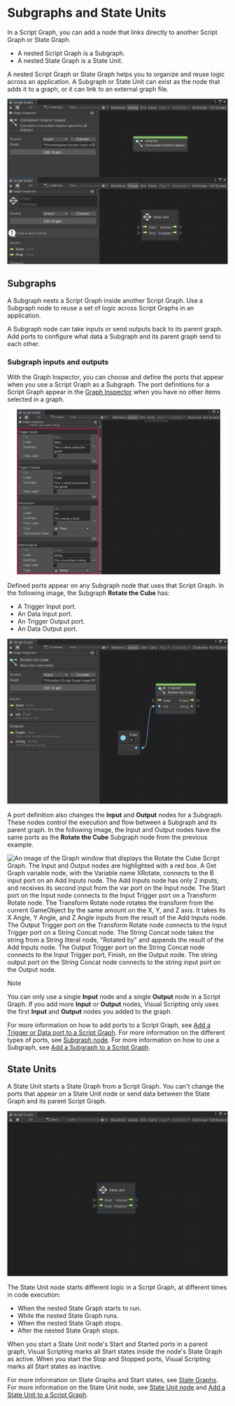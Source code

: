 # Subgraphs and State Units

In a Script Graph, you can add a node that links directly to another Script Graph or State Graph.

- A nested Script Graph is a Subgraph.
- A nested State Graph is a State Unit.

A nested Script Graph or State Graph helps you to organize and reuse logic across an application. A Subgraph or State
Unit can exist as the node that adds it to a graph, or it can link to an external graph file.

![An image of two Graph windows. The first Graph window has a Subgraph node, with its details open in the Graph Inspector. The node links to an external graph file. The second Graph window has a State Unit node with no details provided and the node uses an embedded graph.](images/vs-nesting-nodes-example.png)

## Subgraphs

A Subgraph nests a Script Graph inside another Script Graph. Use a Subgraph node to reuse a set of logic across Script
Graphs in an application.

A Subgraph node can take inputs or send outputs back to its parent graph. Add ports to configure what data a Subgraph
and its parent graph send to each other.

### Subgraph inputs and outputs

With the Graph Inspector, you can choose and define the ports that appear when you use a Script Graph as a Subgraph. The
port definitions for a Script Graph appear in the [Graph Inspector](vs-interface-overview.md#the-graph-inspector) when
you have no other items selected in a graph.

![An image of the Graph Inspector open in the Graph window. The Graph Inspector displays the ports added to the open Script Graph. The graph has a single Trigger Input port, called Start; a Trigger Output port, called Finish; a Data Input port with a float type, called var; and a data output port with a string type, called string.](images/vs-data-trigger-subgraph-ports.png)

Defined ports appear on any Subgraph node that uses that Script Graph. In the following image, the Subgraph **Rotate the
Cube** has:

- A Trigger Input port.
- An Data Input port.
- An Trigger Output port.
- An Data Output port.

![An image of the Graph window. The Graph Inspector is open and displays information for each port added to a Subgraph node. The ports are the same as the ones defined in the previous image: Start, Finish, var, and string. A Float literal node with a value of 2 connects to the var input data port.](images/vs-subgraph-ports-example.png)

A port definition also changes the **Input** and **Output** nodes for a Subgraph. These nodes control the execution and
flow between a Subgraph and its parent graph. In the following image, the Input and Output nodes have the same ports as
the **Rotate the Cube** Subgraph node from the previous example.

![An image of the Graph window that displays the Rotate the Cube Script Graph. The Input and Output nodes are highlighted with a red box. A Get Graph variable node, with the Variable name XRotate, connects to the B input port on an Add Inputs node. The Add Inputs node has only 2 inputs, and receives its second input from the var port on the Input node. The Start port on the Input node connects to the Input Trigger port on a Transform Rotate node. The Transform Rotate node rotates the transform from the current GameObject by the same amount on the X, Y, and Z axis. It takes its X Angle, Y Angle, and Z Angle inputs from the result of the Add Inputs node. The Output Trigger port on the Transform Rotate node connects to the Input Trigger port on a String Concat node. The String Concat node takes the string from a String literal node, "Rotated by" and appends the result of the Add Inputs node. The Output Trigger port on the String Concat node connects to the Input Trigger port, Finish, on the Output node. The string output port on the String Concat node connects to the string input port on the Output node.](images/vs-subgraph-ports-example-2.png)

> [!NOTE]
> You can only use a single **Input** node and a single **Output** node in a Script Graph. If you add more **Input** or
**Output** nodes, Visual Scripting only uses the first **Input** and **Output** nodes you added to the graph.

For more information on how to add ports to a Script Graph,
see [Add a Trigger or Data port to a Script Graph](vs-nesting-add-triggers-data-graph.md). For more information on the
different types of ports, see [Subgraph node](vs-nesting-subgraph-node.md). For more information on how to use a
Subgraph, see [Add a Subgraph to a Script Graph](vs-nesting-add-subgraph.md).

## State Units

A State Unit starts a State Graph from a Script Graph. You can't change the ports that appear on a State Unit node or
send data between the State Graph and its parent Script Graph.

![An image of the Graph window that displays a State Unit node.](images/vs-state-unit-node-example.png)

The State Unit node starts different logic in a Script Graph, at different times in code execution:

- When the nested State Graph starts to run.
- While the nested State Graph runs.
- When the nested State Graph stops.
- After the nested State Graph stops.

When you start a State Unit node's Start and Started ports in a parent graph, Visual Scripting marks all Start states
inside the node's State Graph as active. When you start the Stop and Stopped ports, Visual Scripting marks all Start
states as inactive.

For more information on State Graphs and Start states, see [State Graphs](vs-graph-types.md#state-graphs). For more
information on the State Unit node, see [State Unit node](vs-nesting-state-unit-node.md)
and [Add a State Unit to a Script Graph](vs-nesting-add-state-unit.md).